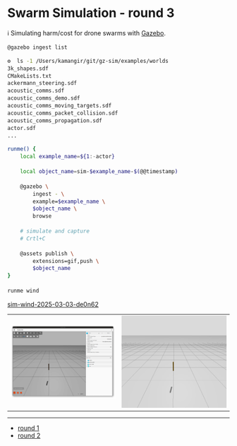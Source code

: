 # Swarm Simulation - round 3

ℹ️ Simulating harm/cost for drone swarms with [Gazebo](https://gazebosim.org/home).

```bash
@gazebo ingest list
```
```bash
⚙️  ls -1 /Users/kamangir/git/gz-sim/examples/worlds
3k_shapes.sdf
CMakeLists.txt
ackermann_steering.sdf
acoustic_comms.sdf
acoustic_comms_demo.sdf
acoustic_comms_moving_targets.sdf
acoustic_comms_packet_collision.sdf
acoustic_comms_propagation.sdf
actor.sdf
...
```

```bash
runme() {
    local example_name=${1:-actor}

    local object_name=sim-$example_name-$(@@timestamp)

    @gazebo \
        ingest - \
        example=$example_name \
        $object_name \
        browse

    # simulate and capture
    # Crtl+C

    @assets publish \
        extensions=gif,push \
        $object_name
}

runme wind
```


[sim-wind-2025-03-03-de0n62](https://kamangir-public.s3.ca-central-1.amazonaws.com/sim-wind-2025-03-03-de0n62.tar.gz)

| | |
|-|-|
| ![image](https://github.com/kamangir/assets/blob/main/blue-flie/gazebo-wind.png?raw=true) | ![image](https://github.com/kamangir/assets/blob/main/sim-wind-2025-03-03-de0n62/sim-wind-2025-03-03-de0n62.gif?raw=true) |

---

- [round 1](./gazebo-01.md)
- [round 2](./gazebo-02.md)
